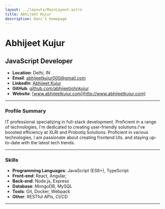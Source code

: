 ```yaml
---
layout: ../layouts/MainLayout.astro
title: Abhijeet Kujur
description: Dani's homepage
---
```



# Abhijeet Kujur

## JavaScript Developer

- **Location**: Delhi, IN
- **Email**: abhijeetkujur000@gmail.com
- **LinkedIn**: [Abhijeet Kujur](https://www.linkedin.com/in/abhijeet-john-kujur/)
- **GitHub**: [github.com/abhijeetjohnkujur](https://github.com/abhijeetjohnkujur)
- **Website**: [www.abhijeetkujur.com](http://www.abhijeetkujur.com)

---

### Profile Summary

IT professional specializing in full-stack development. Proficient in a range of technologies, I'm dedicated to creating user-friendly solutions.I've boosted efficiency at XLRI and Probotiq Solutions. Proficient in various technologies, I am passionate about creating frontend UIs. and staying up-to-date with the latest tech trends.

---

### Skills

- **Programming Languages**: JavaScript (ES6+), TypeScript
- **Front-end**: React, Angular,
- **Back-end**: Node.js, Express
- **Database**: MongoDB, MySQL
- **Tools**: Git, Docker, Webpack
- **Other**: RESTful APIs, CI/CD

---


